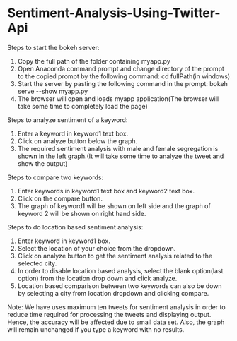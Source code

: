 # Sentiment-Analysis-Using-Twitter-Api
Steps to start the bokeh server:
1. Copy the full path of the folder containing myapp.py
2. Open Anaconda command prompt and change directory of the prompt to the copied prompt by the following command: cd fullPath(in windows)
3. Start the server by pasting the following command in the prompt: bokeh serve --show myapp.py
4. The browser will open and loads myapp application(The browser will take some time to completely load the page)

Steps to analyze sentiment of a keyword:
1. Enter a keyword in keyword1 text box.
2. Click on analyze button below the graph.
3. The required sentiment analysis with male and female segregation is shown in the left graph.(It will take some time to analyze the tweet and show the output)

Steps to compare two keywords:
1. Enter keywords in keyword1 text box and keyword2 text box.
2. Click on the compare button.
3. The graph of keyword1 will be shown on left side and the graph of keyword 2 will be shown on right hand side.

Steps to do location based sentiment analysis:
1. Enter keyword in keyword1 box.
2. Select the location of your choice from the dropdown.
3. Click on analyze button to get the sentiment analysis related to the selected city.
4. In order to disable location based analysis, select the blank option(last option) from the location drop down and click analyze.
5. Location based comparison between two keywords can also be down by selecting a city from location dropdown and clicking compare.

Note: We have uses maximum ten tweets for sentiment analysis in order to reduce time required for processing the tweets and displaying output. Hence, the accuracy will be affected due to small data set. Also, the graph will remain unchanged if you type a keyword with no results.  
